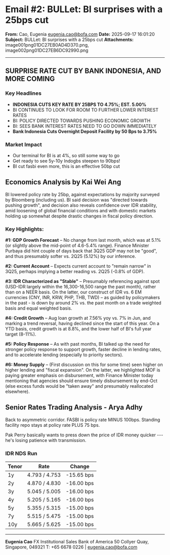 # Email #2: BULLet: BI surprises with a 25bps cut

**From:** Cao, Eugenia <eugenia.cao@bofa.com>
**Date:** 2025-09-17 16:01:20
**Subject:** BULLet: BI surprises with a 25bps cut
**Attachments:** image001png01DC27EB0AD4D370.png, image002png01DC27EB6DC92990.png

---

## SURPRISE RATE CUT BY BANK INDONESIA, AND MORE COMING

### Key Headlines
- **INDONESIA CUTS KEY RATE BY 25BPS TO 4.75%; EST. 5.00%**
- BI CONTINUES TO LOOK FOR ROOM TO FURTHER LOWER INTEREST RATES
- BI: POLICY DIRECTED TOWARDS PUSHING ECONOMIC GROWTH
- BI: SEES BANK INTEREST RATES NEED TO GO DOWN IMMEDIATELY
- **Bank Indonesia Cuts Overnight Deposit Facility by 50 Bps to 3.75%**

### Market Impact
- Our terminal for BI is at 4%, so still some way to go
- Get ready to see 5y-10y Indogbs steepen to 90bps!
- BI cut fasbi even more, this is an effective 50bp cut

## Economics Analysis by Kai Wei Ang

BI lowered policy rate by 25bp, against expectations by majority surveyed by Bloomberg (including us). BI said decision was "directed towards pushing growth", and decision also reveals confidence over IDR stability, amid loosening of global financial conditions and with domestic markets holding up somewhat despite drastic changes in fiscal policy direction.

### Key Highlights:

**#1: GDP Growth Forecast** – No change from last month, which was at 5.1% (or slightly above the mid-point of 4.6-5.4% range). Finance Minister Purbaya did hint couple of days back that 3Q25 GDP may not be "good", and thus presumably softer vs. 2Q25 (5.12%) by our inference.

**#2: Current Account** – Expects current account to "remain narrow" in 3Q25, perhaps implying a better reading vs. 2Q25 (-0.8% of GDP).

**#3: IDR Characterized as "Stable"** – Presumably referencing against spot (USD-IDR largely within the 16,300-16,500 range the past month), rather than on a NEER basis. On the latter, our construct of IDR vs. 6 EM currencies (CNY, INR, KRW, PHP, THB, TWD) – as guided by policymakers in the past - is down by around 2% vs. the past month on a trade weighted basis and equal weighted basis.

**#4: Credit Growth** – Aug loan growth at 7.56% yoy vs. 7% in Jun, and marking a trend reversal, having declined since the start of this year. On a YTD basis, credit growth is at 8.8%, and the lower half of BI's full year target (8-11%).

**#5: Policy Response** – As with past months, BI talked up the need for stronger policy response to support growth, faster decline in lending rates, and to accelerate lending (especially to priority sectors).

**#6: Money Supply** – (First discussion on this for some time) seen higher on higher lending and "fiscal expansion". On the latter, we highlighted MOF is paying greater emphasis on disbursement, with Finance Minister today mentioning that agencies should ensure timely disbursement by end-Oct (else excess funds would be "taken away" and presumably reallocated elsewhere).

## Senior Rates Trading Analysis - Arya Adhy

Back to asymmetric corridor. FASBI is policy rate MINUS 100bps. Standing facility repo stays at policy rate PLUS 75 bps.

Pak Perry basically wants to press down the price of IDR money quicker --- he's losing patience with transmission.

### IDR NDS Run
| Tenor | Rate | Change |
|-------|------|--------|
| 1y | 4.793 / 4.753 | -15.65 bps |
| 2y | 4.870 / 4.830 | -16.00 bps |
| 3y | 5.045 / 5.005 | -16.00 bps |
| 4y | 5.205 / 5.165 | -16.00 bps |
| 5y | 5.355 / 5.315 | -15.00 bps |
| 7y | 5.515 / 5.475 | -15.00 bps |
| 10y | 5.665 / 5.625 | -15.00 bps |

---

**Eugenia Cao**
FX Institutional Sales
Bank of America
50 Collyer Quay, Singapore, 049321
T: +65 6678 0226 | eugenia.cao@bofa.com